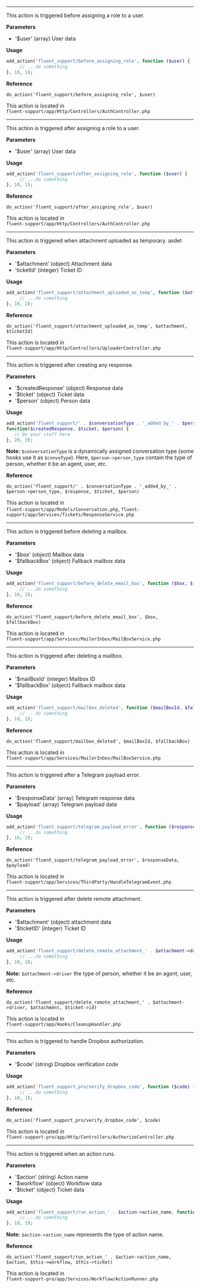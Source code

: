 <explain-block title="fluent_support_before_assigning_role">
<hr>
<div class="fs-docs-content">
This action is triggered before assigning a role to a user.

**Parameters**
- '$user' (array) User data

**Usage**

```php
add_action('fluent_support/before_assigning_role', function ($user) {
     // ...do something
}, 10, 1);
```

**Reference**

`do_action('fluent_support/before_assigning_role', $user)`

This action is located in <br>
`fluent-support/app/Http/Controllers/AuthController.php`
</div>

</explain-block>

<explain-block title="fluent_support_after_assigning_role">

<hr>
<div class="fs-docs-content">
This action is triggered after assigning a role to a user.

**Parameters**
- '$user' (array) User data

**Usage**

```php
add_action('fluent_support/after_assigning_role', function ($user) {
     // ...do something
}, 10, 1);
```

**Reference**

`do_action('fluent_support/after_assigning_role', $user)`

This action is located in <br>
`fluent-support/app/Http/Controllers/AuthController.php`
</div>

</explain-block>

<explain-block title="fluent_support_attachment_uploaded_as_temp">
<hr>
<div class="fs-docs-content">
This action is triggered when attachment uploaded as temporary. asdet

**Parameters**
- '$attachment' (object) Attachment data
- 'ticketId' (integer) Ticket ID

**Usage**

```php
add_action('fluent_support/attachment_uploaded_as_temp', function ($attachment, $ticketId) {
     // ...do something
}, 10, 2);
```

**Reference**

`do_action('fluent_support/attachment_uploaded_as_temp', $attachment, $ticketId)`

This action is located in <br>
`fluent-support/app/Http/Controllers/UploaderController.php`
</div>
</explain-block>

<explain-block title="fluent_support_after_creating_any_response">
<hr>
<div class="fs-docs-content">
This action is triggered after creating any response.

**Parameters**
- '$createdResponse' (object) Response data
- '$ticket' (object) Ticket data
- '$person' (object) Person data

**Usage**

```php
add_action('fluent_support/' . $conversationType . '_added_by_' . $person->person_type,
function($createdResponse, $ticket, $person) {
   // Do your stuff here
}, 20, 3);
```

**Note:** `$conversationType` is a dynamically assigned conversation type (some hooks use it as `$convoType`). Here, `$person->person_type` contain the type of person, whether it be an agent, user, etc.

**Reference**

`do_action('fluent_support/' . $conversationType . '_added_by_' . $person->person_type, $response, $ticket, $person)`

This action is located in <br>
`fluent-support/app/Models/Conversation.php`,
`fluent-support/app/Services/Tickets/ResponseService.php`

</div>
</explain-block>

<explain-block title="fluent_support_before_delete_email_box">
<hr>
<div class="fs-docs-content">
This action is triggered before deleting a mailbox.

**Parameters**
- '$box' (object) Mailbox data
- '$fallbackBox' (object) Fallback mailbox data

**Usage**

```php
add_action('fluent_support/before_delete_email_box', function ($box, $fallbackBox) {
     // ...do something
}, 10, 2);
```
**Reference**

`do_action('fluent_support/before_delete_email_box', $box, $fallbackBox)`

This action is located in <br>
`fluent-support/app/Services/MailerInbox/MailBoxService.php`

</div>
</explain-block>

<explain-block title="fluent_support_mailbox_deleted">
<hr>
<div class="fs-docs-content">
This action is triggered after deleting a mailbox.

**Parameters**
- '$mailBoxId' (integer) Mailbox ID
- '$fallbackBox' (object) Fallback mailbox data

**Usage**

```php
add_action('fluent_support/mailbox_deleted', function ($mailBoxId, $fallbackBox) {
     // ...do something
}, 10, 2);
```
**Reference**

`do_action('fluent_support/mailbox_deleted', $mailBoxId, $fallbackBox)`

This action is located in <br>
`fluent-support/app/Services/MailerInbox/MailBoxService.php`

</div>
</explain-block>

<explain-block title="fluent_support_telegram_payload_error">
<hr>
<div class="fs-docs-content">
This action is triggered after a Telegram payload error.

**Parameters**
- '$responseData' (array) Telegram response data
- '$payload' (array) Telegram payload data

**Usage**

```php
add_action('fluent_support/telegram_payload_error', function ($responseData, $payload) {
     // ...do something
}, 10, 2);
```
**Reference**

`do_action('fluent_support/telegram_payload_error', $responseData, $payload)`

This action is located in <br>
`fluent-support/app/Services/ThirdParty/HandleTelegramEvent.php`

</div>

</explain-block>

<explain-block title="fluent_support_delete_remote_attachment_third_party_in_use">
<hr>
<div class="fs-docs-content">
This action is triggered after delete remote attachment.

**Parameters**
- '$attachment' (object) attachment data
- '$ticketID' (integer) Ticket ID

**Usage**

```php
add_action('fluent_support/delete_remote_attachment_' . $attachment->driver, function ($attachment,$ticketID) {
     // ...do something
}, 10, 2);
```

**Note:** `$attachment->driver` the type of person, whether it be an agent, user, etc.

**Reference**

`do_action('fluent_support/delete_remote_attachment_' . $attachment->driver, $attachment, $ticket->id)`

This action is located in <br>
`fluent-support/app/Hooks/CleanupHandler.php`

</div>
</explain-block>

<explain-block title="fluent_support_verify_dropbox_code">
<hr>
<div class="fs-docs-content">
This action is triggered to handle Dropbox authorization.

**Parameters**
- '$code' (string) Dropbox verification code 

**Usage**

```php
add_action('fluent_support_pro/verify_dropbox_code', function ($code) {
     // ...do something
}, 10, 1);
```
**Reference**

`do_action('fluent_support_pro/verify_dropbox_code', $code)`

This action is located in <br>
`fluent-support-pro/app/Http/Controllers/AuthorizeController.php`

</div>
</explain-block>

<explain-block title="fluent_support_run_action_from_any_saved_action">
<hr>
<div class="fs-docs-content">
This action is triggered when an action runs.

**Parameters**
- '$action' (string) Action name
- '$workflow' (object) Workflow data
- '$ticket' (object) Ticket data

**Usage**

```php
add_action('fluent_support/run_action_' . $action->action_name, function ($action, $workflow, $ticket) {
     // ...do something
}, 10, 3);
```

**Note:** `$action->action_name` represents the type of action name.

**Reference**

`do_action('fluent_support/run_action_' . $action->action_name, $action, $this->workflow, $this->ticket)`

This action is located in <br>
`fluent-support-pro/app/Services/Workflow/ActionRunner.php`

</div>
</explain-block>